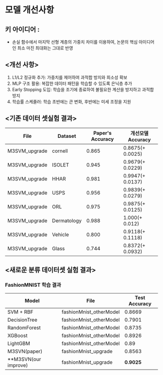 # 모델 개선사항
## 키 아이디어 :
* 손실 함수에서 마지막 선형 계층의 가중치 차이를 이용하여, 논문의 핵심 아이디어인 최소 마진 최대화는 그대로 반영
## <개선 사항>
1. L1/L2 정규화 추가: 가중치를 제어하여 과적합 방지와 희소성 확보
2. MLP 구조 활용: 복잡한 데이터 패턴을 학습할 수 있도록 은닉층 추가
3. Early Stopping 도입: 학습을 조기에 종료하여 불필요한 계산을 방지하고 과적합 방지
4. 학습률 스케줄러: 학습 초반에는 큰 변화, 후반에는 미세 조정을 지원

## <기존 데이터 셋실험 결과>

| File | Dataset | Paper's Accuracy   | 개선모델 Accuracy |
|-------|--------|---------------|----------|
| M3SVM_upgrade | cornell   |  0.865  | 0.8675(+ 0.0025)     |
| M3SVM_upgrade | ISOLET   |  0.945  | 0.9679(+ 0.0229)        |
| M3SVM_upgrade | HHAR   |  0.981  | 0.9947(+ 0.0137)       |
| M3SVM_upgrade | USPS   |  0.956  | 0.9839(+ 0.0279)        |
| M3SVM_upgrade | ORL   |  0.975  | 0.9875(+ 0.0125)        |
| M3SVM_upgrade | Dermatology   |  0.988  | 1.000(+ 0.012)       |
| M3SVM_upgrade | Vehicle   |  0.800  | 0.9118(+ 0.1118)       |
| M3SVM_upgrade | Glass   |  0.744  | 0.8372(+ 0.0932)       |

## <새로운 분류 데이터셋 실험 결과>

### FashionMNIST 학습 결과

| Model | File   | Test Accuracy |
|-------|--------|---------------|
| SVM + RBF     | fashionMnist_otherModel | 0.8669        |
|  DecisionTree   | fashionMnist_otherModel | 0.7901        |
| RandomForest    | fashionMnist_otherModel | 0.8735        |
| XGBoost    | fashionMnist_otherModel | 0.8926       |
| LightGBM    | fashionMnist_otherModel | 0.89        |
| M3SVN(paper)    | fashionMnist_upgrade | 0.8563        |
| **M3SVN(our improve)    | fashionMnist_upgrade | **0.9025**        |